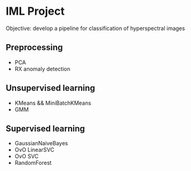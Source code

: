 # IML Project

Objective: develop a pipeline for classification of hyperspectral images

## Preprocessing
- PCA
- RX anomaly detection

## Unsupervised learning
- KMeans && MiniBatchKMeans
- GMM

## Supervised learning
- GaussianNaiveBayes
- OvO LinearSVC
- OvO SVC
- RandomForest
